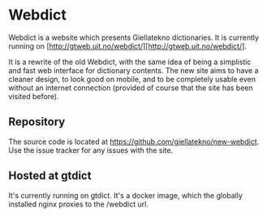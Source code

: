 # Webdict

Webdict is a website which presents Giellatekno dictionaries. It is currently
running on [http://gtweb.uit.no/webdict/][http://gtweb.uit.no/webdict/].

It is a rewrite of the old Webdict, with the same idea of being a simplistic
and fast web interface for dictionary contents. The new site aims to have a
cleaner design, to look good on mobile, and to be completely usable even without
an internet connection (provided of course that the site has been visited before).


## Repository

The source code is located at https://github.com/giellatekno/new-webdict. Use
the issue tracker for any issues with the site.


## Hosted at gtdict

It's currently running on gtdict. It's a docker image, which the globally installed
nginx proxies to the /webdict url.
